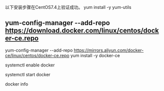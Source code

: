 以下安装步骤在CentOS7.4上验证成功。
yum install -y yum-utils
## yum-config-manager --add-repo https://download.docker.com/linux/centos/docker-ce.repo

yum-config-manager --add-repo https://mirrors.aliyun.com/docker-ce/linux/centos/docker-ce.repo
yum install -y docker-ce

systemctl enable docker

systemctl start docker

docker info